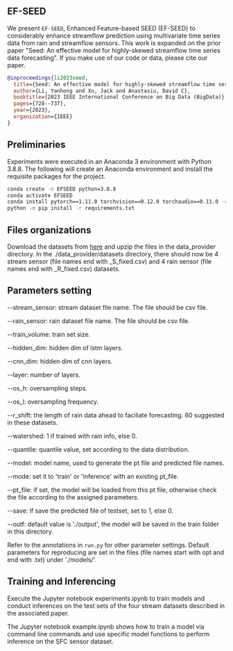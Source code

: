 ## EF-SEED

We present `EF-SEED`,  Enhanced Feature-based SEED (EF-SEED)  to considerably enhance streamflow prediction using multivariate time series data from rain and streamflow sensors. This work is expanded on the prior paper "Seed: An effective model for highly-skewed streamflow time series data forecasting". If you make use of our code or data, please cite our paper.


```bibtex
@inproceedings{li2023seed,
  title={Seed: An effective model for highly-skewed streamflow time series data forecasting},
  author={Li, Yanhong and Xu, Jack and Anastasiu, David C},
  booktitle={2023 IEEE International Conference on Big Data (BigData)},
  pages={728--737},
  year={2023},
  organization={IEEE}
}
```

## Preliminaries

Experiments were executed in an Anaconda 3 environment with Python 3.8.8. The following will create an Anaconda environment and install the requisite packages for the project.

```bash
conda create -n EFSEED python=3.8.8
conda activate EFSEED
conda install pytorch==1.11.0 torchvision==0.12.0 torchaudio==0.11.0 -c pytorch
python -m pip install -r requirements.txt
```

## Files organizations

Download the datasets from [here](https://clp.engr.scu.edu/static/datasets/seed_datasets.zip) and upzip the files in the data_provider directory. In the ./data_provider/datasets directory, there should now be 4 stream sensor (file names end with _S_fixed.csv) and 4 rain sensor (file names end with _R_fixed.csv) datasets.


## Parameters setting

--stream_sensor: stream dataset file name. The file should be csv file.

--rain_sensor: rain dataset file name. The file should be csv file.

--train_volume: train set size.

--hidden_dim: hidden dim of lstm layers.

--cnn_dim: hidden dim of cnn layers.

--layer: number of layers.

--os_h: oversampling steps.

--os_l: oversampling frequency. 

--r_shift: the length of rain data ahead to faciliate forecasting. 60 suggested in these datasets.

--watershed: 1 if trained with rain info, else 0.

--quantile: quantile value, set according to the data distribution.

--model: model name, used to generate the pt file and predicted file names.

--mode: set it to 'train' or 'inference' with an existing pt_file.

--pt_file: if set, the model will be loaded from this pt file, otherwise check the file according to the assigned parameters.

--save: if save the predicted file of testset, set to 1, else 0.

--outf: default value is './output', the model will be saved in the train folder in this directory.

Refer to the annotations in `run.py` for other parameter settings. Default parameters for reproducing are set in the files (file names start with opt and end with .txt) under './models/'.

## Training and Inferencing

Execute the Jupyter notebook experiments.ipynb to train models and conduct inferences on the test sets of the four stream datasets described in the associated paper.

The Jupyter notebook example.ipynb shows how to train a model via command line commands and use specific model functions to perform inference on the SFC sensor dataset.
